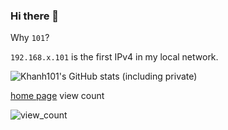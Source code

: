 ### Hi there 👋

Why `101`?

`192.168.x.101` is the first IPv4 in my local network.

![Khanh101's GitHub stats (including private)](https://github-readme-stats.vercel.app/api?username=khanh101&count_private=true&show_icons=true)




<!--
**khanh101/khanh101** is a ✨ _special_ ✨ repository because its `README.md` (this file) appears on your GitHub profile.

Here are some ideas to get you started:

- 🔭 I’m currently working on ...
- 🌱 I’m currently learning ...
- 👯 I’m looking to collaborate on ...
- 🤔 I’m looking for help with ...
- 💬 Ask me about ...
- 📫 How to reach me: ...
- 😄 Pronouns: ...
- ⚡ Fun fact: ...
-->


[home page](https://khanh101.github.io) view count


![view_count](https://hits.seeyoufarm.com/api/count/keep/badge.svg?url=https%3A%2F%2Fkhanh101.github.io%2Fabout.html&count_bg=%2379C83D&title_bg=%23555555&icon=&icon_color=%23E7E7E7&title=view_count&edge_flat=false)
